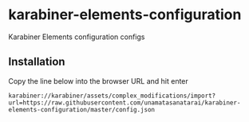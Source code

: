 # karabiner-elements-configuration
Karabiner Elements configuration configs

## Installation

Copy the line below into the browser URL and hit enter
```
karabiner://karabiner/assets/complex_modifications/import?url=https://raw.githubusercontent.com/unamatasanatarai/karabiner-elements-configuration/master/config.json
```
